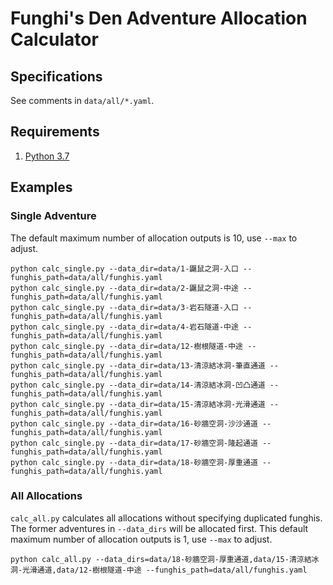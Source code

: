 # Funghi's Den Adventure Allocation Calculator

## Specifications

See comments in `data/all/*.yaml`.

## Requirements

1. [Python 3.7](https://www.anaconda.com/download/)

## Examples

### Single Adventure

The default maximum number of allocation outputs is 10, use `--max` to adjust.

```shell
python calc_single.py --data_dir=data/1-鼴鼠之洞-入口 --funghis_path=data/all/funghis.yaml
python calc_single.py --data_dir=data/2-鼴鼠之洞-中途 --funghis_path=data/all/funghis.yaml
python calc_single.py --data_dir=data/3-岩石隧道-入口 --funghis_path=data/all/funghis.yaml
python calc_single.py --data_dir=data/4-岩石隧道-中途 --funghis_path=data/all/funghis.yaml
python calc_single.py --data_dir=data/12-樹根隧道-中途 --funghis_path=data/all/funghis.yaml
python calc_single.py --data_dir=data/13-清涼結冰洞-筆直通道 --funghis_path=data/all/funghis.yaml
python calc_single.py --data_dir=data/14-清涼結冰洞-凹凸通道 --funghis_path=data/all/funghis.yaml
python calc_single.py --data_dir=data/15-清涼結冰洞-光滑通道 --funghis_path=data/all/funghis.yaml
python calc_single.py --data_dir=data/16-砂牆空洞-沙沙通道 --funghis_path=data/all/funghis.yaml
python calc_single.py --data_dir=data/17-砂牆空洞-隆起通道 --funghis_path=data/all/funghis.yaml
python calc_single.py --data_dir=data/18-砂牆空洞-厚重通道 --funghis_path=data/all/funghis.yaml
```

### All Allocations

`calc_all.py` calculates all allocations without specifying duplicated funghis. The former adventures in `--data_dirs` will be allocated first. This default maximum number of allocation outputs is 1, use `--max` to adjust.

```shell
python calc_all.py --data_dirs=data/18-砂牆空洞-厚重通道,data/15-清涼結冰洞-光滑通道,data/12-樹根隧道-中途 --funghis_path=data/all/funghis.yaml
```
